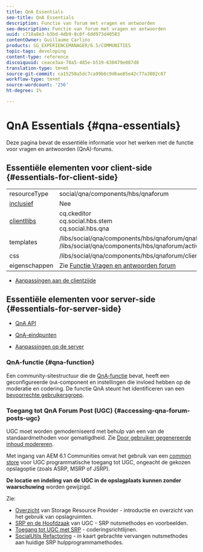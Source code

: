 ```yaml
---
title: QnA Essentials
seo-title: QnA Essentials
description: Functie van forum met vragen en antwoorden
seo-description: Functie van forum met vragen en antwoorden
uuid: c718a8e3-b3bd-4db9-8c0f-6dd973d40583
contentOwner: Guillaume Carlino
products: SG_EXPERIENCEMANAGER/6.5/COMMUNITIES
topic-tags: developing
content-type: reference
discoiquuid: ceace3aa-78a5-485e-b519-630479e087d8
translation-type: tm+mt
source-git-commit: ca15258a5dc7ca99b6c9d6ae85e42c77a3802c87
workflow-type: tm+mt
source-wordcount: '256'
ht-degree: 1%

---
```



# QnA Essentials {#qna-essentials}

Deze pagina bevat de essentiële informatie voor het werken met de functie voor vragen en antwoorden (QnA)-forums.

## Essentiële elementen voor client-side {#essentials-for-client-side}

<table>
 <tbody>
  <tr>
   <td> resourceType</td>
   <td>social/qna/components/hbs/qnaforum</td>
  </tr>
  <tr>
   <td> <a href="scf.md#add-or-include-a-communities-component">inclusief</a></td>
   <td>Nee</td>
  </tr>
  <tr>
   <td> <a href="clientlibs.md">clientllibs</a></td>
   <td>cq.ckeditor<br /> cq.social.hbs.stem<br /> cq.social.hbs.qna</td>
  </tr>
  <tr>
   <td> templates</td>
   <td> /libs/social/qna/components/hbs/qnaforum/qnaforum.hbs<br /> /libs/social/qna/components/hbs/qnaforum/activity-title.hbs</td>
  </tr>
  <tr>
   <td> css</td>
   <td> /libs/social/qna/components/hbs/qnaforum/clientlibs/qnaforum.css</td>
  </tr>
  <tr>
   <td> eigenschappen</td>
   <td>Zie <a href="working-with-qna.md">Functie Vragen en antwoorden forum</a></td>
  </tr>
 </tbody>
</table>

* [Aanpassingen aan de clientzijde](client-customize.md)

## Essentiële elementen voor server-side {#essentials-for-server-side}

* [QnA API](https://helpx.adobe.com/experience-manager/6-5/sites/developing/using/reference-materials/javadoc/com/adobe/cq/social/qna/client/api/package-summary.html)

* [QnA-eindpunten](https://helpx.adobe.com/experience-manager/6-5/sites/developing/using/reference-materials/javadoc/com/adobe/cq/social/qna/client/endpoints/package-summary.html)

* [Aanpassingen op de server](server-customize.md)

### QnA-functie {#qna-function}

Een community-sitestructuur die de [QnA-functie](functions.md#qna-function) bevat, heeft een geconfigureerde `QnA`-component en instellingen die invloed hebben op de moderatie en codering. De functie QnA steunt het identificeren van een [bevoorrechte gebruikersgroep](users.md#privileged-members-group).

### Toegang tot QnA Forum Post (UGC) {#accessing-qna-forum-posts-ugc}

UGC moet worden gemoderniseerd met behulp van een van de standaardmethoden voor gematigdheid.
Zie [Door gebruiker gegenereerde inhoud modereren](moderate-ugc.md).

Met ingang van AEM 6.1 Communities omvat het gebruik van een [common store](working-with-srp.md) voor UGC programmatische toegang tot UGC, ongeacht de gekozen opslagoptie (zoals ASRP, MSRP of JSRP).

**De locatie en indeling van de UGC in de opslagplaats kunnen zonder waarschuwing** worden gewijzigd.

Zie:

* [Overzicht](srp.md)  van Storage Resource Provider - introductie en overzicht van het gebruik van opslagruimten.
* [SRP en de Hoofdzaak](srp-and-ugc.md)  van UGC - SRP nutsmethodes en voorbeelden.
* [Toegang tot UGC met SRP](accessing-ugc-with-srp.md) - coderingsrichtlijnen.
* [SocialUtils Refactoring](socialutils.md)  - in kaart gebrachte vervangen nutsmethodes aan huidige SRP hulpprogrammamethodes.

